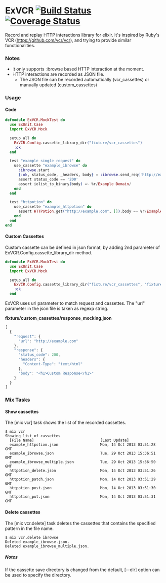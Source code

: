 # ExVCR [![Build Status](https://secure.travis-ci.org/parroty/exvcr.png?branch=master "Build Status")](http://travis-ci.org/parroty/exvcr) [![Coverage Status](https://coveralls.io/repos/parroty/exvcr/badge.png?branch=master)](https://coveralls.io/r/parroty/exvcr?branch=master)


Record and replay HTTP interactions library for elixir.
It's inspired by Ruby's VCR (https://github.com/vcr/vcr), and trying to provide similar functionalities.

### Notes

- It only supports :ibrowse based HTTP interaction at the moment.
- HTTP interactions are recorded as JSON file.
    - The JSON file can be recorded automatically (vcr_cassettes) or manually updated (custom_cassettes)


### Usage
#### Code

```Elixir
defmodule ExVCR.MockTest do
  use ExUnit.Case
  import ExVCR.Mock

  setup_all do
    ExVCR.Config.cassette_library_dir("fixture/vcr_cassettes")
    :ok
  end

  test "example single request" do
    use_cassette "example_ibrowse" do
      :ibrowse.start
      {:ok, status_code, _headers, body} = :ibrowse.send_req('http://example.com', [], :get)
      assert status_code == '200'
      assert iolist_to_binary(body) =~ %r/Example Domain/
    end
  end

  test "httpotion" do
    use_cassette "example_httpotion" do
      assert HTTPotion.get("http://example.com", []).body =~ %r/Example Domain/
    end
  end
end
```

#### Custom Cassettes
Custom cassette can be defined in json format, by adding 2nd parameter of ExVCR.Config.cassette_library_dir method.

```Elixir
defmodule ExVCR.MockTest do
  use ExUnit.Case
  import ExVCR.Mock

  setup_all do
    ExVCR.Config.cassette_library_dir("fixture/vcr_cassettes", "fixture/custom_cassettes")
    :ok
  end
```

ExVCR uses url parameter to match request and cassettes. The "url" parameter in the json file is taken as regexp string.

**fixture/custom_cassettes/response_mocking.json**
```javascript
[
  {
    "request": {
      "url": "http://example.com"
    },
    "response": {
      "status_code": 200,
      "headers": {
        "Content-Type": "text/html"
      },
      "body": "<h1>Custom Response</h1>"
    }
  }
]
```

### Mix Tasks
#### Show cassettes
The [mix vcr] task shows the list of the recorded cassettes.
```Shell
$ mix vcr
Showing list of cassettes
  [File Name]                              [Last Update]
  example_httpotion.json                   Mon, 14 Oct 2013 03:51:28 GMT
  example_ibrowse.json                     Tue, 29 Oct 2013 15:36:51 GMT
  example_ibrowse_multiple.json            Tue, 29 Oct 2013 15:36:50 GMT
  httpotion_delete.json                    Mon, 14 Oct 2013 03:51:26 GMT
  httpotion_patch.json                     Mon, 14 Oct 2013 03:51:29 GMT
  httpotion_post.json                      Mon, 14 Oct 2013 03:51:30 GMT
  httpotion_put.json                       Mon, 14 Oct 2013 03:51:31 GMT
```

#### Delete cassettes
The [mix vcr.delete] task deletes the cassettes that contains the specified pattern in the file name.
```Shell
$ mix vcr.delete ibrowse
Deleted example_ibrowse.json.
Deleted example_ibrowse_multiple.json.
```

##### Notes
If the cassette save directory is changed from the default, [--dir] option can be used to specify the directory.